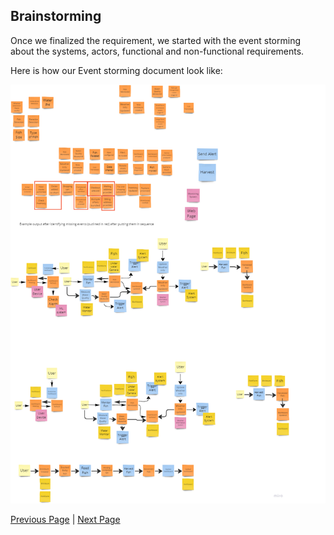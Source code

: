 ## Brainstorming

Once we finalized the requirement, we started with the event storming about the systems, actors, functional and non-functional requirements.

Here is how our Event storming document look like:

![Event Storming](../artifacts/FishWatchEventStorming.png)


[Previous Page](../README.md) | [Next Page](./Actor-Action-Approach.md)